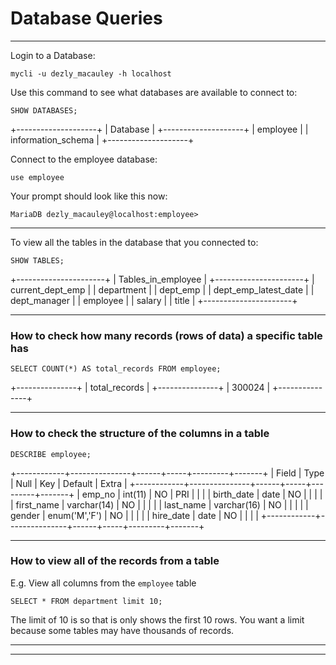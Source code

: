 # Database Queries
_______________________________________________________________________________

Login to a Database:
```
mycli -u dezly_macauley -h localhost
```

Use this command to see what databases are available to connect to:

```
SHOW DATABASES;
```
+--------------------+
| Database           |
+--------------------+
| employee           |
| information_schema |
+--------------------+

Connect to the employee database:
```
use employee
```

Your prompt should look like this now:

```
MariaDB dezly_macauley@localhost:employee>
```
_______________________________________________________________________________

To view all the tables in the database that you connected to:

```
SHOW TABLES;
```

+----------------------+
| Tables_in_employee   |
+----------------------+
| current_dept_emp     |
| department           |
| dept_emp             |
| dept_emp_latest_date |
| dept_manager         |
| employee             |
| salary               |
| title                |
+----------------------+
_______________________________________________________________________________

### How to check how many records (rows of data) a specific table has

```
SELECT COUNT(*) AS total_records FROM employee;
```
+---------------+
| total_records |
+---------------+
| 300024        |
+---------------+

_______________________________________________________________________________

### How to check the structure of the columns in a table

```
DESCRIBE employee;
```

+------------+---------------+------+-----+---------+-------+
| Field      | Type          | Null | Key | Default | Extra |
+------------+---------------+------+-----+---------+-------+
| emp_no     | int(11)       | NO   | PRI | <null>  |       |
| birth_date | date          | NO   |     | <null>  |       |
| first_name | varchar(14)   | NO   |     | <null>  |       |
| last_name  | varchar(16)   | NO   |     | <null>  |       |
| gender     | enum('M','F') | NO   |     | <null>  |       |
| hire_date  | date          | NO   |     | <null>  |       |
+------------+---------------+------+-----+---------+-------+
_______________________________________________________________________________



### How to view all of the records from a table

E.g. View all columns from the `employee` table

```
SELECT * FROM department limit 10;
```

The limit of 10 is so that is only shows the first 10 rows.
You want a limit because some tables may have thousands of records.

_______________________________________________________________________________


_______________________________________________________________________________
